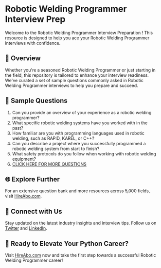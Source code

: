 # Robotic Welding Programmer Interview Prep

Welcome to the Robotic Welding Programmer Interview Preparation ! This resource is designed to help you ace your Robotic Welding Programmer interviews with confidence.

## 🚀 Overview

Whether you're a seasoned Robotic Welding Programmer or just starting in the field, this repository is tailored to enhance your interview readiness. We've curated a set of sample questions commonly asked in Robotic Welding Programmer interviews to help you prepare and succeed.

## 📝 Sample Questions

1. Can you provide an overview of your experience as a robotic welding programmer?
2. What specific robotic welding systems have you worked with in the past?
3. How familiar are you with programming languages used in robotic welding, such as RAPID, KAREL, or C++?
4. Can you describe a project where you successfully programmed a robotic welding system from start to finish?
5. What safety protocols do you follow when working with robotic welding equipment?
6. [CLICK HERE FOR MORE QUESTIONS](https://hireabo.com/job/12_3_11/Robotic%20Welding%20Programmer)

## 🌐 Explore Further

For an extensive question bank and more resources across 5,000 fields, visit [HireAbo.com](https://www.hireabo.com).

## 📱 Connect with Us

Stay updated on the latest industry insights and interview tips. Follow us on [Twitter](https://twitter.com/hireabo) and [LinkedIn](https://www.linkedin.com/in/hire-abo-3609972a8/).

## 🚀 Ready to Elevate Your Python Career?

Visit [HireAbo.com](https://www.hireabo.com) now and take the first step towards a successful Robotic Welding Programmer career!